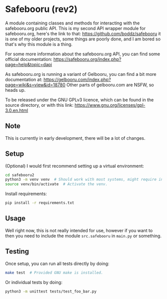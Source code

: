 # Safebooru (rev2)

A module containing classes and methods for interacting with the safebooru.org
public API. This is my second API wrapper module for safebooru.org, here's the
link to that: <https://github.com/boddz/safebooru> it is one of my older
projects, some things are poorly done, and I am bored so that's why this
module is a thing.

For some more information about the safebooru.org API, you can find some
official documentation: <https://safebooru.org/index.php?page=help&topic=dapi>

As safebooru.org is running a variant of Gelbooru, you can find a bit more
documentation at: <https://gelbooru.com/index.php?page=wiki&s=view&id=18780>
Other parts of gelbooru.com are NSFW, so heads up.

To be released under the GNU GPLv3 licence, which can be found in the source
directory, or with this link: <https://www.gnu.org/licenses/gpl-3.0.en.html>


## Note

This is currently in early development, there will be a lot of changes.


## Setup

(Optional)
I would first recommend setting up a virtual environment:

```bash
cd safebooru2
python3 -m venv venv  # Should work with most systems, might require install.
source venv/bin/activate  # Activate the venv.
```

Install requirements:

```bash
pip install -r requirements.txt
```


## Usage

Well right now, this is not really intended for use, however if you want to
then you need to include the module `src.safebooru` in `main.py` or something.


## Testing

Once setup, you can run all tests directly by doing:

```bash
make test  # Provided GNU make is installed.
```

Or individual tests by doing:

```bash
python3 -m unittest tests/test_foo_bar.py
```
